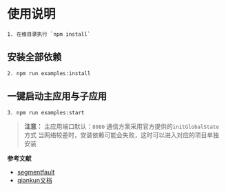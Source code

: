 # 使用说明
```
1. 在根目录执行 `npm install`
```
## 安装全部依赖

```
2. npm run examples:install
```
## 一键启动主应用与子应用

```
3. npm run examples:start
```

> **注意：**
> 主应用端口默认：`8080`
> 通信方案采用官方提供的`initGlobalState`方式
> 当网络较差时，安装依赖可能会失败，这时可以进入对应的项目单独安装


**参考文献**
* [segmentfault](https://segmentfault.com/a/1190000022583716?utm_source=tag-newest)
* [qiankun文档](https://qiankun.umijs.org/)

 